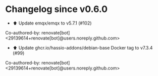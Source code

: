 # Changelog since v0.6.0
- ⬆️ Update emqx/emqx to v5.7.1 (#102)

Co-authored-by: renovate[bot] <29139614+renovate[bot]@users.noreply.github.com> 
- ⬆️ Update ghcr.io/hassio-addons/debian-base Docker tag to v7.3.4 (#99)

Co-authored-by: renovate[bot] <29139614+renovate[bot]@users.noreply.github.com> 
